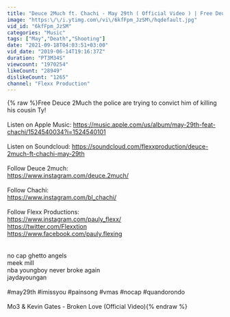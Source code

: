 ```yaml
---
title: "Deuce 2Much ft. Chachi - May 29th ( Official Video ) | Free Deuce 2Much"
image: "https:\/\/i.ytimg.com\/vi\/6kfFpm_JzSM\/hqdefault.jpg"
vid_id: "6kfFpm_JzSM"
categories: "Music"
tags: ["May","Death","Shooting"]
date: "2021-09-18T04:03:51+03:00"
vid_date: "2019-06-14T19:16:37Z"
duration: "PT3M34S"
viewcount: "1970254"
likeCount: "28949"
dislikeCount: "1265"
channel: "Flexx Production"
---
```

{% raw %}Free Deuce 2Much the police are trying to convict him of killing his cousin Ty!<br /><br />Listen on Apple Music: <a rel="nofollow" target="blank" href="https://music.apple.com/us/album/may-29th-feat-chachi/1524540034?i=1524540101">https://music.apple.com/us/album/may-29th-feat-chachi/1524540034?i=1524540101</a><br /><br />Listen on Soundcloud: <a rel="nofollow" target="blank" href="https://soundcloud.com/flexxproduction/deuce-2much-ft-chachi-may-29th">https://soundcloud.com/flexxproduction/deuce-2much-ft-chachi-may-29th</a><br /><br />Follow Deuce 2much:<br /><a rel="nofollow" target="blank" href="https://www.instagram.com/deuce.2much/">https://www.instagram.com/deuce.2much/</a><br /><br />Follow Chachi:<br /><a rel="nofollow" target="blank" href="https://www.instagram.com/bl_chachi/">https://www.instagram.com/bl_chachi/</a><br /><br />Follow Flexx Productions: <br /><a rel="nofollow" target="blank" href="https://www.instagram.com/pauly_flexx/">https://www.instagram.com/pauly_flexx/</a><br /><a rel="nofollow" target="blank" href="https://twitter.com/Flexxtion">https://twitter.com/Flexxtion</a><br /><a rel="nofollow" target="blank" href="https://www.facebook.com/pauly.flexing">https://www.facebook.com/pauly.flexing</a><br /><br /><br />no cap ghetto angels<br />meek mill<br />nba youngboy never broke again <br /> jaydayoungan<br /><br />#may29th #imissyou #painsong #vmas #nocap #quandorondo <br /><br />Mo3 &amp; Kevin Gates - Broken Love (Official Video){% endraw %}
